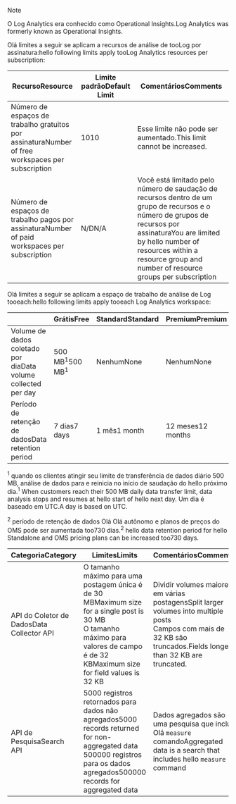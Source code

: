 
>[!NOTE]
><span data-ttu-id="532d4-101">O Log Analytics era conhecido como Operational Insights.</span><span class="sxs-lookup"><span data-stu-id="532d4-101">Log Analytics was formerly known as Operational Insights.</span></span>
>
>

<span data-ttu-id="532d4-102">Olá limites a seguir se aplicam a recursos de análise de tooLog por assinatura:</span><span class="sxs-lookup"><span data-stu-id="532d4-102">hello following limits apply tooLog Analytics resources per subscription:</span></span>

| <span data-ttu-id="532d4-103">Recurso</span><span class="sxs-lookup"><span data-stu-id="532d4-103">Resource</span></span> | <span data-ttu-id="532d4-104">Limite padrão</span><span class="sxs-lookup"><span data-stu-id="532d4-104">Default Limit</span></span> | <span data-ttu-id="532d4-105">Comentários</span><span class="sxs-lookup"><span data-stu-id="532d4-105">Comments</span></span>
| --- | --- | --- |
| <span data-ttu-id="532d4-106">Número de espaços de trabalho gratuitos por assinatura</span><span class="sxs-lookup"><span data-stu-id="532d4-106">Number of free workspaces per subscription</span></span> | <span data-ttu-id="532d4-107">10</span><span class="sxs-lookup"><span data-stu-id="532d4-107">10</span></span> | <span data-ttu-id="532d4-108">Esse limite não pode ser aumentado.</span><span class="sxs-lookup"><span data-stu-id="532d4-108">This limit cannot be increased.</span></span> |
| <span data-ttu-id="532d4-109">Número de espaços de trabalho pagos por assinatura</span><span class="sxs-lookup"><span data-stu-id="532d4-109">Number of paid workspaces per subscription</span></span> | <span data-ttu-id="532d4-110">N/D</span><span class="sxs-lookup"><span data-stu-id="532d4-110">N/A</span></span> | <span data-ttu-id="532d4-111">Você está limitado pelo número de saudação de recursos dentro de um grupo de recursos e o número de grupos de recursos por assinatura</span><span class="sxs-lookup"><span data-stu-id="532d4-111">You are limited by hello number of resources within a resource group and number of resource groups per subscription</span></span> | 


<span data-ttu-id="532d4-112">Olá limites a seguir se aplicam a espaço de trabalho de análise de Log tooeach:</span><span class="sxs-lookup"><span data-stu-id="532d4-112">hello following limits apply tooeach Log Analytics workspace:</span></span>

|  | <span data-ttu-id="532d4-113">Grátis</span><span class="sxs-lookup"><span data-stu-id="532d4-113">Free</span></span> | <span data-ttu-id="532d4-114">Standard</span><span class="sxs-lookup"><span data-stu-id="532d4-114">Standard</span></span> | <span data-ttu-id="532d4-115">Premium</span><span class="sxs-lookup"><span data-stu-id="532d4-115">Premium</span></span> | <span data-ttu-id="532d4-116">Autônomo</span><span class="sxs-lookup"><span data-stu-id="532d4-116">Standalone</span></span> | <span data-ttu-id="532d4-117">OMS</span><span class="sxs-lookup"><span data-stu-id="532d4-117">OMS</span></span> |
| --- | --- | --- | --- | --- | --- |
| <span data-ttu-id="532d4-118">Volume de dados coletado por dia</span><span class="sxs-lookup"><span data-stu-id="532d4-118">Data volume collected per day</span></span> |<span data-ttu-id="532d4-119">500 MB<sup>1</sup></span><span class="sxs-lookup"><span data-stu-id="532d4-119">500 MB<sup>1</sup></span></span> |<span data-ttu-id="532d4-120">Nenhum</span><span class="sxs-lookup"><span data-stu-id="532d4-120">None</span></span> |<span data-ttu-id="532d4-121">Nenhum</span><span class="sxs-lookup"><span data-stu-id="532d4-121">None</span></span> | <span data-ttu-id="532d4-122">Nenhum</span><span class="sxs-lookup"><span data-stu-id="532d4-122">None</span></span> | <span data-ttu-id="532d4-123">Nenhum</span><span class="sxs-lookup"><span data-stu-id="532d4-123">None</span></span>
| <span data-ttu-id="532d4-124">Período de retenção de dados</span><span class="sxs-lookup"><span data-stu-id="532d4-124">Data retention period</span></span> |<span data-ttu-id="532d4-125">7 dias</span><span class="sxs-lookup"><span data-stu-id="532d4-125">7 days</span></span> |<span data-ttu-id="532d4-126">1 mês</span><span class="sxs-lookup"><span data-stu-id="532d4-126">1 month</span></span> |<span data-ttu-id="532d4-127">12 meses</span><span class="sxs-lookup"><span data-stu-id="532d4-127">12 months</span></span> | <span data-ttu-id="532d4-128">1 mês<sup>2</sup></span><span class="sxs-lookup"><span data-stu-id="532d4-128">1 month<sup>2</sup></span></span> | <span data-ttu-id="532d4-129">1 mês <sup>2</sup></span><span class="sxs-lookup"><span data-stu-id="532d4-129">1 month <sup>2</sup></span></span>|

<span data-ttu-id="532d4-130"><sup>1</sup> quando os clientes atingir seu limite de transferência de dados diário 500 MB, análise de dados para e reinicia no início de saudação do hello próximo dia.</span><span class="sxs-lookup"><span data-stu-id="532d4-130"><sup>1</sup> When customers reach their 500 MB daily data transfer limit, data analysis stops and resumes at hello start of hello next day.</span></span> <span data-ttu-id="532d4-131">Um dia é baseado em UTC.</span><span class="sxs-lookup"><span data-stu-id="532d4-131">A day is based on UTC.</span></span>

<span data-ttu-id="532d4-132"><sup>2</sup> período de retenção de dados Olá Olá autônomo e planos de preços do OMS pode ser aumentada too730 dias.</span><span class="sxs-lookup"><span data-stu-id="532d4-132"><sup>2</sup> hello data retention period for hello Standalone and OMS pricing plans can be increased too730 days.</span></span>

| <span data-ttu-id="532d4-133">Categoria</span><span class="sxs-lookup"><span data-stu-id="532d4-133">Category</span></span> | <span data-ttu-id="532d4-134">Limites</span><span class="sxs-lookup"><span data-stu-id="532d4-134">Limits</span></span> | <span data-ttu-id="532d4-135">Comentários</span><span class="sxs-lookup"><span data-stu-id="532d4-135">Comments</span></span>
| --- | --- | --- |
| <span data-ttu-id="532d4-136">API do Coletor de Dados</span><span class="sxs-lookup"><span data-stu-id="532d4-136">Data Collector API</span></span> | <span data-ttu-id="532d4-137">O tamanho máximo para uma postagem única é de 30 MB</span><span class="sxs-lookup"><span data-stu-id="532d4-137">Maximum size for a single post is 30 MB</span></span><br><span data-ttu-id="532d4-138">O tamanho máximo para valores de campo é de 32 KB</span><span class="sxs-lookup"><span data-stu-id="532d4-138">Maximum size for field values is 32 KB</span></span> | <span data-ttu-id="532d4-139">Dividir volumes maiores em várias postagens</span><span class="sxs-lookup"><span data-stu-id="532d4-139">Split larger volumes into multiple posts</span></span><br><span data-ttu-id="532d4-140">Campos com mais de 32 KB são truncados.</span><span class="sxs-lookup"><span data-stu-id="532d4-140">Fields longer than 32 KB are truncated.</span></span> |
| <span data-ttu-id="532d4-141">API de Pesquisa</span><span class="sxs-lookup"><span data-stu-id="532d4-141">Search API</span></span> | <span data-ttu-id="532d4-142">5000 registros retornados para dados não agregados</span><span class="sxs-lookup"><span data-stu-id="532d4-142">5000 records returned for non-aggregated data</span></span><br><span data-ttu-id="532d4-143">500000 registros para os dados agregados</span><span class="sxs-lookup"><span data-stu-id="532d4-143">500000 records for aggregated data</span></span> | <span data-ttu-id="532d4-144">Dados agregados são uma pesquisa que inclui Olá `measure` comando</span><span class="sxs-lookup"><span data-stu-id="532d4-144">Aggregated data is a search that includes hello `measure` command</span></span>
 
